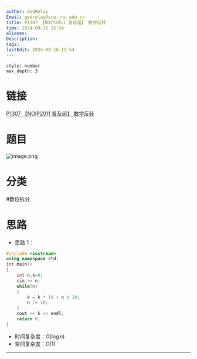 ```yaml
---
author: GedRelay
Email: gedrelay@stu.jnu.edu.cn
title: P1307 【NOIP2011 普及组】 数字反转
time: 2024-09-16 15:54
aliases: 
Description: 
tags: 
lastEdit: 2024-09-16-15:54
---
```


```toc
style: number
max_depth: 3
```

# 链接
[P1307 【NOIP2011 普及组】 数字反转](https://www.luogu.com.cn/problem/P1307) 

# 题目
![image.png](https://ged-pic-bed.oss-cn-guangzhou.aliyuncs.com/img/202409161554104.png)


# 分类
#数位拆分 

# 思路
- 思路 1：


```cpp
#include <iostream>
using namespace std;
int main()
{
    int n,k=0;
    cin >> n;
    while(n)
    {
        k = k * 10 + n % 10;
        n /= 10;
    }
    cout << k << endl;
    return 0;
}
```


- 时间复杂度：${O\left( \log n \right)  }$ 
- 空间复杂度：${O\left( 1 \right)  }$ 


---

